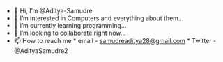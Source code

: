 - 👋 Hi, I’m @Aditya-Samudre
- 👀 I’m interested in Computers and everything about them...
- 🌱 I’m currently learning programming...
- 💞️ I’m looking to collaborate right now...
- 📫 How to reach me 
      * email - samudreaditya28@gmail.com
      * Twitter - @AdityaSamudre2 

<!---
Aditya-Samudre/Aditya-Samudre is a ✨ special ✨ repository because its `README.md` (this file) appears on your GitHub profile.
You can click the Preview link to take a look at your changes.
--->
